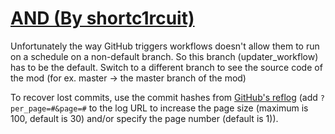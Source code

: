 # [AND (By shortc1rcuit)](https://github.com/shortc1rcuit/AND)

Unfortunately the way GitHub triggers workflows doesn't allow them to run on a schedule on a non-default branch. So this branch (updater_workflow) has to be the default. Switch to a different branch to see the source code of the mod (for ex. master -> the master branch of the mod)

To recover lost commits, use the commit hashes from [GitHub's reflog](https://api.github.com/repos/KtaneModules/AND-shortc1rcuit/events) (add `?per_page=#&page=#` to the log URL to increase the page size (maximum is 100, default is 30) and/or specify the page number (default is 1)).
